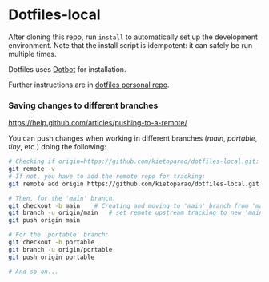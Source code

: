 # Dotfiles-local

After cloning this repo, run `install` to automatically set up the development environment. Note that the install script is idempotent: it can safely be run multiple times.

Dotfiles uses [Dotbot](https://github.com/anishathalye/dotbot) for installation.

Further instructions are in [dotfiles personal repo](https://github.com/kietoparao/dotfiles).

### Saving changes to different branches

<https://help.github.com/articles/pushing-to-a-remote/>

You can push changes when working in different branches (*main*, *portable*, *tiny*, etc.) doing the following:

```bash
# Checking if origin=https://github.com/kietoparao/dotfiles-local.git:
git remote -v
# If not, you have to add the remote repo for tracking:
git remote add origin https://github.com/kietoparao/dotfiles-local.git

# Then, for the 'main' branch:
git checkout -b main    # Creating and moving to 'main' branch from 'master' branch
git branch -u origin/main   # set remote upstream tracking to new 'main' branch
git push origin main

# For the 'portable' branch:
git checkout -b portable
git branch -u origin/portable
git push origin portable

# And so on...
```
